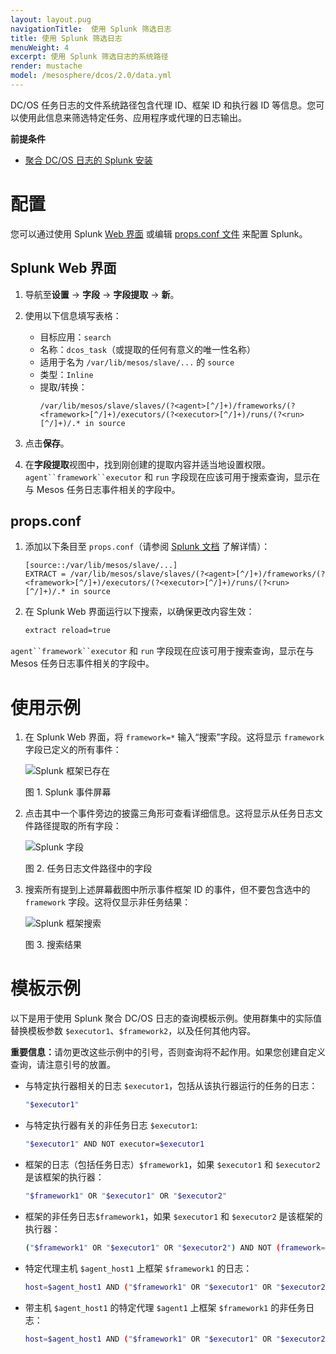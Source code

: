 ```yaml
---
layout: layout.pug
navigationTitle:  使用 Splunk 筛选日志
title: 使用 Splunk 筛选日志
menuWeight: 4
excerpt: 使用 Splunk 筛选日志的系统路径
render: mustache
model: /mesosphere/dcos/2.0/data.yml
---
```



DC/OS 任务日志的文件系统路径包含代理 ID、框架 ID 和执行器 ID 等信息。您可以使用此信息来筛选特定任务、应用程序或代理的日志输出。

**前提条件**

* [聚合 DC/OS 日志的 Splunk 安装][1]

# <a name="configuration"></a>配置

您可以通过使用 Splunk [Web 界面][2] 或编辑 [props.conf 文件][3] 来配置 Splunk。

## <a name="splunkui"></a>Splunk Web 界面

1. 导航至**设置** -> **字段** -> **字段提取** -> **新**。
2. 使用以下信息填写表格：

    *   目标应用：`search`
    *   名称：`dcos_task`（或提取的任何有意义的唯一性名称）
    * 适用于名为 `/var/lib/mesos/slave/...` 的 `source`
    *   类型：`Inline`
    * 提取/转换：
        ```text
        /var/lib/mesos/slave/slaves/(?<agent>[^/]+)/frameworks/(?<framework>[^/]+)/executors/(?<executor>[^/]+)/runs/(?<run>[^/]+)/.* in source
        ```

3. 点击**保存**。

4. 在**字段提取**视图中，找到刚创建的提取内容并适当地设置权限。`agent``framework``executor` 和 `run` 字段现在应该可用于搜索查询，显示在与 Mesos 任务日志事件相关的字段中。

## <a name="propsconf"></a>props.conf

1. 添加以下条目至 `props.conf`（请参阅 [Splunk 文档][4] 了解详情）：
    ```text
    [source::/var/lib/mesos/slave/...]
    EXTRACT = /var/lib/mesos/slave/slaves/(?<agent>[^/]+)/frameworks/(?<framework>[^/]+)/executors/(?<executor>[^/]+)/runs/(?<run>[^/]+)/.* in source
    ```

2. 在 Splunk Web 界面运行以下搜索，以确保更改内容生效：

    ```bash
    extract reload=true
    ```

`agent``framework``executor` 和 `run` 字段现在应该可用于搜索查询，显示在与 Mesos 任务日志事件相关的字段中。

# <a name="usage"></a>使用示例

1. 在 Splunk Web 界面，将 `framework=*` 输入“搜索”字段。这将显示 `framework` 字段已定义的所有事件：

   ![Splunk 框架已存在](/mesosphere/dcos/cn/2.0/img/splunk-framework-exists.png)

   图 1. Splunk 事件屏幕

1. 点击其中一个事件旁边的披露三角形可查看详细信息。这将显示从任务日志文件路径提取的所有字段：

   ![Splunk 字段](/mesosphere/dcos/cn/2.0/img/splunk-fields.png)

   图 2. 任务日志文件路径中的字段

1. 搜索所有提到上述屏幕截图中所示事件框架 ID 的事件，但不要包含选中的 `framework` 字段。这将仅显示非任务结果：

   ![Splunk 框架搜索](/mesosphere/dcos/cn/2.0/img/splunk-framework-search.png)

   图 3. 搜索结果

# <a name="templates"></a>模板示例

以下是用于使用 Splunk 聚合 DC/OS 日志的查询模板示例。使用群集中的实际值替换模板参数 `$executor1`、`$framework2`，以及任何其他内容。

<p class="message--important"><strong>重要信息：</strong>请勿更改这些示例中的引号，否则查询将不起作用。如果您创建自定义查询，请注意引号的放置。</p>

 



* 与特定执行器相关的日志 `$executor1`，包括从该执行器运行的任务的日志：

    ```bash
    "$executor1"
    ```
* 与特定执行器有关的非任务日志 `$executor1`:

    ```bash
    "$executor1" AND NOT executor=$executor1
    ```

* 框架的日志（包括任务日志）`$framework1`，如果 `$executor1` 和 `$executor2` 是该框架的执行器：

    ```bash
    "$framework1" OR "$executor1" OR "$executor2"
    ```

* 框架的非任务日志`$framework1`，如果 `$executor1` 和 `$executor2` 是该框架的执行器：
    ```bash
    ("$framework1" OR "$executor1" OR "$executor2") AND NOT (framework=$framework1 OR executor=$executor1 OR executor=$executor2)
    ```

* 特定代理主机 `$agent_host1` 上框架 `$framework1` 的日志：
    ```bash
    host=$agent_host1 AND ("$framework1" OR "$executor1" OR "$executor2")
    ```

* 带主机 `$agent_host1` 的特定代理 `$agent1` 上框架 `$framework1` 的非任务日志：
    ```bash
    host=$agent_host1 AND ("$framework1" OR "$executor1" OR "$executor2") AND NOT agent=$agent
    ```

 [1]: ../splunk/
 [2]: #splunkui
 [3]: #propsconf
 [4]: http://docs.splunk.com/Documentation/Splunk/latest/admin/Propsconf
